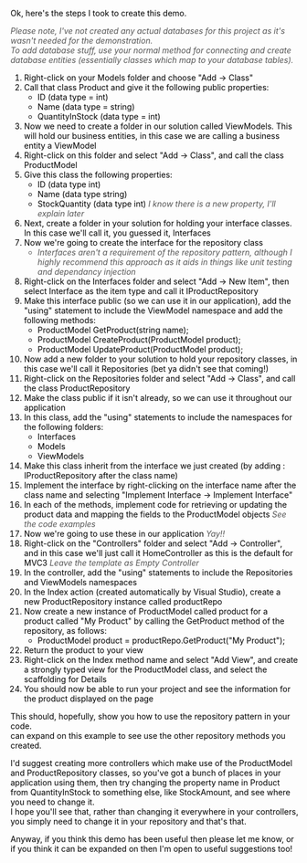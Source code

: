 <!DOCTYPE html PUBLIC "-//W3C//DTD XHTML 1.0 Transitional//EN" "http://www.w3.org/TR/xhtml1/DTD/xhtml1-transitional.dtd">
<html xmlns="http://www.w3.org/1999/xhtml">
<head>
    <title>Repository Pattern Demo - Read Me</title>
    <style type="text/css">
        body
        {
            color: #000;
        }
        .note
        {
            font-style: italic;
            color: #555555;   
        }
    </style>
</head>
<body>
<p>
    Ok, here's the steps I took to create this demo.
</p>
<p class="note">
    Please note, I've not created any actual databases for this project as it's wasn't needed for the demonstration.
    <br />
    To add database stuff, use your normal method for connecting and create database entities (essentially classes which map to your database tables).
</p>
<div>
    <ol>
        <li>Right-click on your Models folder and choose "Add -> Class"</li>
        <li>Call that class Product and give it the following public properties:
            <ul>
                <li>ID (data type = int)</li>
                <li>Name (data type = string)</li>
                <li>QuantityInStock (data type = int)</li>
            </ul>           
        </li>
        <li>Now we need to create a folder in our solution called ViewModels. This will hold our business entities, in this case we are calling a business entity a ViewModel</li>
        <li>Right-click on this folder and select "Add -> Class", and call the class ProductModel</li>
        <li>Give this class the following properties:
            <ul>
                <li>ID (data type int)</li>
                <li>Name (data type string)</li>
                <li>StockQuantity (data type int) <span class="note">I know there is a new property, I'll explain later</span></li>
            </ul>
        </li>
        <li>Next, create a folder in your solution for holding your interface classes. In this case we'll call it, you guessed it, Interfaces</li>
        <li>Now we're going to create the interface for the repository class
            <ul>
                <li class="note">Interfaces aren't a requirement of the repository pattern, although I highly recommend this approach as it aids in things like unit testing and dependancy injection</li>
            </ul>
        </li>
        <li>Right-click on the Interfaces folder and select "Add -> New Item", then select Interface as the item type and call it IProductRepository</li>
        <li>Make this interface public (so we can use it in our application), add the "using" statement to include the ViewModel namespace and add the following methods:
            <ul>
                <li>ProductModel GetProduct(string name);</li>
                <li>ProductModel CreateProduct(ProductModel product);</li>
                <li>ProductModel UpdateProduct(ProductModel product);</li>
            </ul>
        </li>
        <li>Now add a new folder to your solution to hold your repository classes, in this case we'll call it Repositories (bet ya didn't see that coming!)</li>
        <li>Right-click on the Repositories folder and select "Add -> Class", and call the class ProductRepository</li>
        <li>Make the class public if it isn't already, so we can use it throughout our application</li>
        <li>In this class, add the "using" statements to include the namespaces for the following folders:
            <ul>
                <li>Interfaces</li>
                <li>Models</li>
                <li>ViewModels</li>
            </ul>
        </li>
        <li>Make this class inherit from the interface we just created (by adding : IProductRepository after the class name)</li>
        <li>Implement the interface by right-clicking on the interface name after the class name and selecting "Implement Interface -> Implement Interface"</li>
        <li>In each of the methods, implement code for retrieving or updating the product data and mapping the fields to the ProductModel objects <span class="note">See the code examples</span></li>
        <li>Now we're going to use these in our application <span class="note">Yay!!</span></li>
        <li>Right-click on the "Controllers" folder and select "Add -> Controller", and in this case we'll just call it HomeController as this is the default for MVC3 <span class="note">Leave the template as Empty Controller</span></li>
        <li>In the controller, add the "using" statements to include the Repositories and ViewModels namespaces</li>
        <li>In the Index action (created automatically by Visual Studio), create a new ProductRepository instance called productRepo</li>
        <li>Now create a new instance of ProductModel called product for a product called "My Product" by calling the GetProduct method of the repository, as follows:
            <ul>
                <li>ProductModel product = productRepo.GetProduct("My Product");</li>
            </ul>
        </li>
        <li>Return the product to your view</li>
        <li>Right-click on the Index method name and select "Add View", and create a strongly typed view for the ProductModel class, and select the scaffolding for Details</li>
        <li>You should now be able to run your project and see the information for the product displayed on the page</li>
    </ol>
    <p>
        This should, hopefully, show you how to use the repository pattern in your code.
        <br /> can expand on this example to see use the other repository methods you created.
    </p>
    <p>
        I'd suggest creating more controllers which make use of the ProductModel and ProductRepository classes, so you've got a bunch of places in your application using them, then try changing the property name in Product from QuantityInStock to something else, like StockAmount, and see where you need to change it.
        <br />I hope you'll see that, rather than changing it everywhere in your controllers, you simply need to change it in your repository and that's that.
    </p>
    <p>
        Anyway, if you think this demo has been useful then please let me know, or if you think it can be expanded on then I'm open to useful suggestions too!
    </p>
</div>
</body>
</html>
